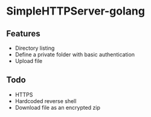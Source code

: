 # SimpleHTTPServer-golang

## Features

* Directory listing
* Define a private folder with basic authentication
* Upload file

## Todo

* HTTPS
* Hardcoded reverse shell
* Download file as an encrypted zip
